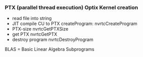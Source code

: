 ### PTX (parallel thread execution) Optix Kernel creation

- read file into string
- JIT compile CU to PTX createProgram: nvrtcCreateProgram
- PTX-size nvrtcGetPTXSize
- get PTX nvrtcGetPTX
- destroy program nvrtcDestroyProgram

BLAS = Basic Linear Algebra Subprograms
